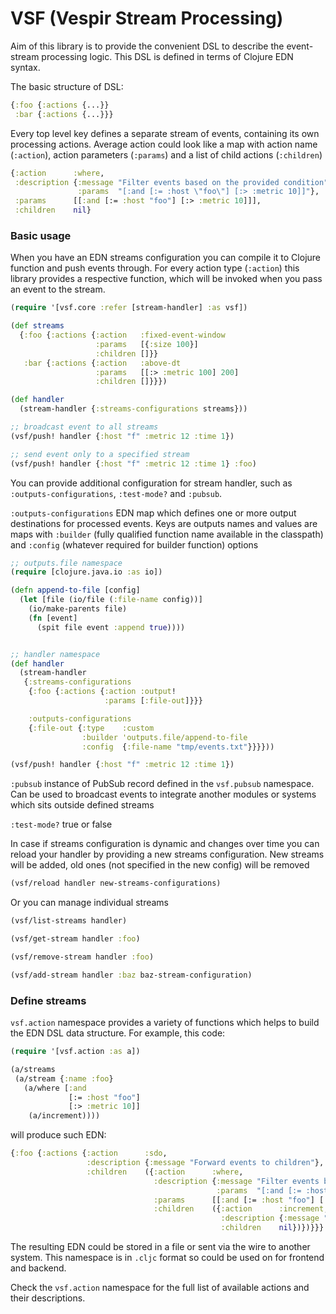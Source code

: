 # VSF (Vespir Stream Processing)

Aim of this library is to provide the convenient DSL to describe the event-stream processing logic.
This DSL is defined in terms of Clojure EDN syntax. 

The basic structure of DSL:

```clojure
{:foo {:actions {...}}
 :bar {:actions {...}}}
```
Every top level key defines a separate stream of events, containing its own processing actions.
Average action could look like a map with action name (`:action`),
action parameters (`:params`) and a list of child actions (`:children`)

```clojure
{:action      :where,
 :description {:message "Filter events based on the provided condition",
               :params  "[:and [:= :host \"foo\"] [:> :metric 10]]"},
 :params      [[:and [:= :host "foo"] [:> :metric 10]]],
 :children    nil}
```

### Basic usage

When you have an EDN streams configuration you can compile it to Clojure function and push events through.
For every action type (`:action`) this library provides a respective function, which will be invoked when you pass an event to the stream.

```clojure
(require '[vsf.core :refer [stream-handler] :as vsf])

(def streams
  {:foo {:actions {:action   :fixed-event-window
                   :params   [{:size 100}]
                   :children []}}
   :bar {:actions {:action   :above-dt
                   :params   [[:> :metric 100] 200]
                   :children []}}})

(def handler
  (stream-handler {:streams-configurations streams}))

;; broadcast event to all streams
(vsf/push! handler {:host "f" :metric 12 :time 1})

;; send event only to a specified stream
(vsf/push! handler {:host "f" :metric 12 :time 1} :foo)
```
You can provide additional configuration for stream handler, 
such as `:outputs-configurations`, `:test-mode?` and `:pubsub`.

`:outputs-configurations` 
EDN map which defines one or more output destinations for processed events.
Keys are outputs names and values are maps with 
`:builder` (fully qualified function name available in the classpath) and 
`:config` (whatever required for builder function) options

```clojure
;; outputs.file namespace
(require [clojure.java.io :as io])

(defn append-to-file [config]
  (let [file (io/file (:file-name config))]
    (io/make-parents file)
    (fn [event]
      (spit file event :append true))))


;; handler namespace
(def handler
  (stream-handler
   {:streams-configurations
    {:foo {:actions {:action :output!
                     :params [:file-out]}}}

    :outputs-configurations
    {:file-out {:type    :custom
                :builder 'outputs.file/append-to-file
                :config  {:file-name "tmp/events.txt"}}}}))

(vsf/push! handler {:host "f" :metric 12 :time 1})
```

`:pubsub` instance of PubSub record defined in  the `vsf.pubsub` namespace.
Can be used to broadcast events to integrate another modules or systems which sits outside defined streams

`:test-mode?` true or false

In case if streams configuration is dynamic and changes over time 
you can reload your handler by providing a new streams configuration.
New streams will be added, old ones (not specified in the new config) will be removed

```clojure
(vsf/reload handler new-streams-configurations)
```

Or you can manage individual streams

```clojure
(vsf/list-streams handler)

(vsf/get-stream handler :foo)

(vsf/remove-stream handler :foo)

(vsf/add-stream handler :baz baz-stream-configuration)
```


### Define streams

`vsf.action` namespace provides a variety of functions which helps to build the EDN DSL data structure.
For example, this code:

```clojure
(require '[vsf.action :as a])

(a/streams
 (a/stream {:name :foo}
   (a/where [:and
             [:= :host "foo"]
             [:> :metric 10]]
    (a/increment))))
```
will produce such EDN:

```clojure
{:foo {:actions {:action      :sdo,
                 :description {:message "Forward events to children"},
                 :children    ({:action      :where,
                                :description {:message "Filter events based on the provided condition",
                                              :params  "[:and [:= :host \"foo\"] [:> :metric 10]]"},
                                :params      [[:and [:= :host "foo"] [:> :metric 10]]],
                                :children    ({:action      :increment,
                                               :description {:message "Increment the :metric field"},
                                               :children    nil})})}}}

```

The resulting EDN could be stored in a file or sent via the wire to another system. 
This namespace is in `.cljc` format so could be used on for frontend and backend. 

Check the `vsf.action` namespace for the full list of available actions and their descriptions.
